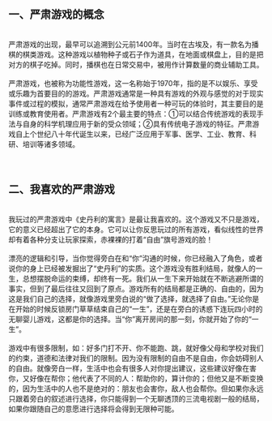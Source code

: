 ## 一、严肃游戏的概念
<br>
严肃游戏的出现，最早可以追溯到公元前1400年。当时在古埃及，有一款名为播棋的棋类游戏。这种游戏以植物种子或石子作为道具，在地面或棋盘上，目的是把对方的棋子吃掉。同时，播棋也在日常交易中，被用作计算数量的商业辅助工具。
<br><br>
严肃游戏，也被称为功能性游戏，这一名称始于1970年，指的是不以娱乐、享受或乐趣为首要目的的游戏。严肃游戏通常是一种具有游戏的外观与感觉的对于现实事件或过程的模拟，通常严肃游戏在给予使用者一种可玩的体验时，其主要目的是训练或教育使用者。严肃游戏有2个最主要的特点：①可以结合传统游戏的表现手法与自身的科学机理应用于新的受众领域；②具有传统电子游戏的特征。严肃游戏自上个世纪八十年代诞生以来，已经广泛应用于军事、医学、工业、教育、科研、培训等诸多领域。
<br><br><br>

## 二、我喜欢的严肃游戏
<br>
我玩过的严肃游戏中《史丹利的寓言》是最让我喜欢的。这个游戏又不只是游戏，它的意义已经超出了它的本身。它可以让你反思玩过的所有游戏，看似线性的世界却有着各种分支让玩家探索，赤裸裸的打着“自由”旗号游戏的脸！
<br><br>
漂亮的逻辑和引导，当你觉得旁白在和“你”沟通的时候，你已经融入了角色，或者说你的身上已经被发掘出了“史丹利”的实质。这个游戏没有胜利结局，就像人的一生，总想摆脱命运的束缚，却终有一死。我们从一生下来开始就在不断逃避所谓的事实，但到了最后往往又回到了原点。游戏所有的结局都是正确的、自由的，因为这是我们自己的选择，就像游戏里旁白说的“做了选择，就选择了自由。”无论你是在开始的时候反锁房门草草结束自己的“一生”，还是在旁白的诱惑下连玩四小时的无聊婴儿游戏，这都是你的选择。当“你”离开房间的那一刻，你就开始了你的“一生”。
<br><br>
游戏中有很多限制，如：好多门打不开、你不能跑、跳，就好像父母和学校对我们的约束，道德和法律对我们的限制。因为没有限制的自由不是自由，你会妨碍别人的自由。就像旁白一样，生活中也会有很多人对你提出建议，这些建议好像在害你，又好像在帮你；他代表了不同的人：帮助你的，算计你的；但他又是不断变换的，因为生活中的人也不是绝对的：朋友也会害你，敌人也会帮你。但如果你永远只跟着旁白的叙述进行选择，你只能得到一个无聊透顶的三流电视剧一般的结局，如果你跟随自己的意愿进行选择将会得到无限种可能。